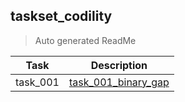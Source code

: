 ## taskset_codility

> Auto generated ReadMe

| Task     | Description                                                 |
|----------|-------------------------------------------------------------|
| task_001 | [task_001_binary_gap](taskset_codility/task_001_binary_gap) |

